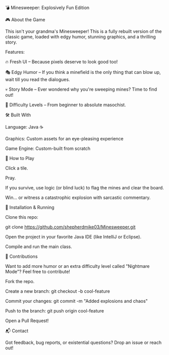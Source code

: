 💣 Minesweeper: Explosively Fun Edition

🎮 About the Game

This isn't your grandma's Minesweeper! This is a fully rebuilt version of the classic game, loaded with edgy humor, stunning graphics, and a thrilling story.

Features:

🔥 Fresh UI – Because pixels deserve to look good too!

🎭 Edgy Humor – If you think a minefield is the only thing that can blow up, wait till you read the dialogues.

💀 Story Mode – Ever wondered why you're sweeping mines? Time to find out!

🧠 Difficulty Levels – From beginner to absolute masochist.

🛠️ Built With

Language: Java ☕

Graphics: Custom assets for an eye-pleasing experience

Game Engine: Custom-built from scratch

📜 How to Play

Click a tile.

Pray.

If you survive, use logic (or blind luck) to flag the mines and clear the board.

Win... or witness a catastrophic explosion with sarcastic commentary.

🚀 Installation & Running

Clone this repo:

git clone https://github.com/shepherdmike03/Minesweeper.git

Open the project in your favorite Java IDE (like IntelliJ or Eclipse).

Compile and run the main class.

📝 Contributions

Want to add more humor or an extra difficulty level called "Nightmare Mode"? Feel free to contribute!

Fork the repo.

Create a new branch: git checkout -b cool-feature

Commit your changes: git commit -m "Added explosions and chaos"

Push to the branch: git push origin cool-feature

Open a Pull Request!

📬 Contact

Got feedback, bug reports, or existential questions? Drop an issue or reach out!
